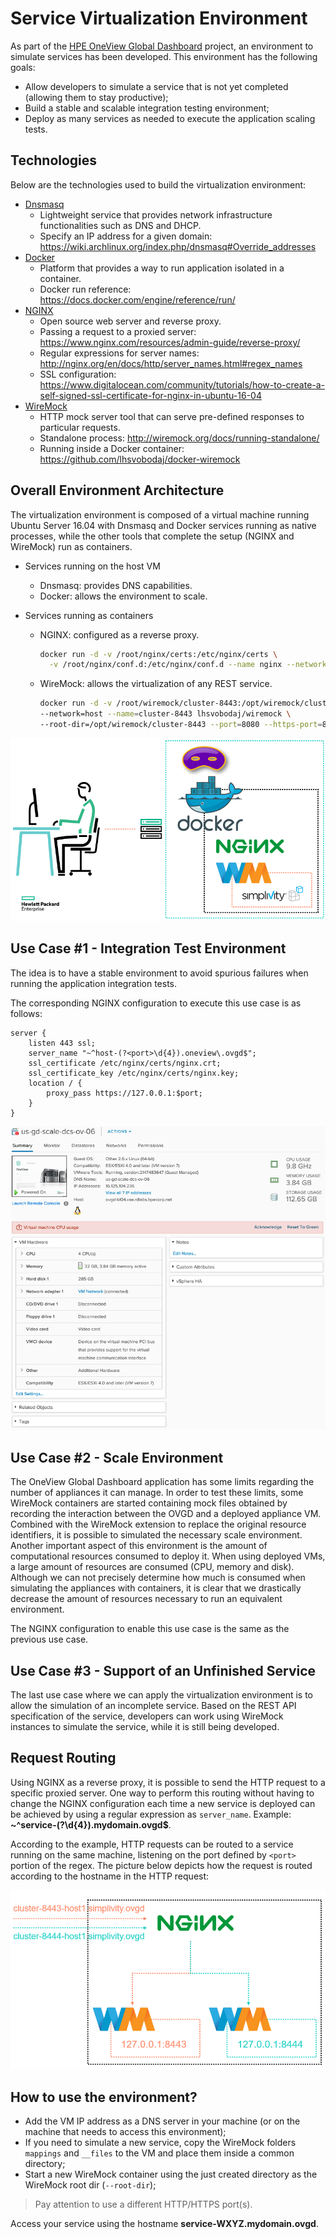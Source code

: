 # Service Virtualization Environment

As part of the [HPE OneView Global Dashboard](https://www.hpe.com/us/en/product-catalog/detail/pip.1009187269.html) project, an environment to simulate services has been developed. This environment has the following goals:
* Allow developers to simulate a service that is not yet completed (allowing them to stay productive);
* Build a stable and scalable integration testing environment;
* Deploy as many services as needed to execute the application scaling tests.

## Technologies
Below are the technologies used to build the virtualization environment:
* [Dnsmasq](http://www.thekelleys.org.uk/dnsmasq/doc.html)
  * Lightweight service that provides network infrastructure functionalities such as DNS and DHCP.
  * Specify an IP address for a given domain: https://wiki.archlinux.org/index.php/dnsmasq#Override_addresses
* [Docker](https://www.docker.com/)
  * Platform that provides a way to run application isolated in a container.
  * Docker run reference: https://docs.docker.com/engine/reference/run/
* [NGINX](https://www.nginx.com/)
  * Open source web server and reverse proxy.
  * Passing a request to a proxied server: https://www.nginx.com/resources/admin-guide/reverse-proxy/
  * Regular expressions for server names: http://nginx.org/en/docs/http/server_names.html#regex_names
  * SSL configuration: https://www.digitalocean.com/community/tutorials/how-to-create-a-self-signed-ssl-certificate-for-nginx-in-ubuntu-16-04
* [WireMock](http://wiremock.org/)
  * HTTP mock server tool that can serve pre-defined responses to particular requests.
  * Standalone process: http://wiremock.org/docs/running-standalone/
  * Running inside a Docker container: https://github.com/lhsvobodaj/docker-wiremock

## Overall Environment Architecture

The virtualization environment is composed of a virtual machine running Ubuntu Server 16.04 with Dnsmasq and Docker services running as native processes, while the other tools that complete the setup (NGINX and WireMock) run as containers.

* Services running on the host VM
  * Dnsmasq: provides DNS capabilities.
  * Docker: allows the environment to scale.

* Services running as containers
  * NGINX: configured as a reverse proxy.
    ```bash
    docker run -d -v /root/nginx/certs:/etc/nginx/certs \
      -v /root/nginx/conf.d:/etc/nginx/conf.d --name nginx --network=host nginx:1.13.5
    ```
  * WireMock: allows the virtualization of any REST service.
    ```bash
    docker run -d -v /root/wiremock/cluster-8443:/opt/wiremock/cluster-8443 \
    --network=host --name=cluster-8443 lhsvobodaj/wiremock \
    --root-dir=/opt/wiremock/cluster-8443 --port=8080 --https-port=8443
    ```

![Overall Architecture](img/environment-architecture.png)

## Use Case #1 - Integration Test Environment

The idea is to have a stable environment to avoid spurious failures when running the application integration tests.

The corresponding NGINX configuration to execute this use case is as follows:
```nginx
server {
    listen 443 ssl;
    server_name "~^host-(?<port>\d{4}).oneview\.ovgd$";
    ssl_certificate /etc/nginx/certs/nginx.crt;
    ssl_certificate_key /etc/nginx/certs/nginx.key;
    location / {
        proxy_pass https://127.0.0.1:$port;
    }
}
```
![OneView VM Resources Consumption](img/oneview-vm-cpu100.png)

## Use Case #2 - Scale Environment

The OneView Global Dashboard application has some limits regarding the number of appliances it can manage. In order to test these limits, some WireMock containers are started containing mock files obtained by recording the interaction between the OVGD and a deployed appliance VM. Combined with the WireMock extension to replace the original resource identifiers, it is possible to simulated the necessary scale environment. Another important aspect of this environment is the amount of computational resources consumed to deploy it. When using deployed VMs, a large amount of resources are consumed (CPU, memory and disk). Although we can not precisely determine how much is consumed when simulating the appliances with containers, it is clear that we drastically decrease the amount of resources necessary to run an equivalent environment.

The NGINX configuration to enable this use case is the same as the previous use case.

## Use Case #3 - Support of an Unfinished Service

The last use case where we can apply the virtualization environment is to allow the simulation of an incomplete service. Based on the REST API specification of the service, developers can work using WireMock instances to simulate the service, while it is still being developed.

## Request Routing
Using NGINX as a reverse proxy, it is possible to send the HTTP request to a specific proxied server. One way to perform this routing without having to change the NGINX configuration each time a new service is deployed can be achieved by using a regular expression as `server_name`. Example: **~^service-(?<port>\d{4}).mydomain\.ovgd$**.

According to the example, HTTP requests can be routed to a service running on the same machine, listening on the port defined by `<port>` portion of the regex. The picture below depicts how the request is routed according to the hostname in the HTTP request:

![Request Routing](img/nginx-routing.png)

## How to use the environment?
* Add the VM IP address as a DNS server in your machine (or on the machine that needs to access this environment);
* If you need to simulate a new service, copy the WireMock folders `mappings` and `__files` to the VM and place them inside a common directory;
* Start a new WireMock container using the just created directory as the WireMock root dir (`--root-dir`);
> Pay attention to use a different HTTP/HTTPS port(s).

Access your service using the hostname **service-WXYZ.mydomain.ovgd**.